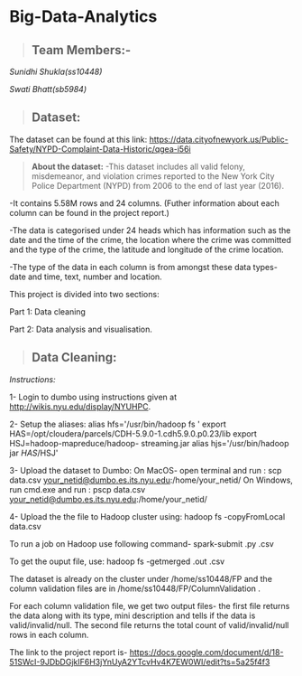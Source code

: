 # **Big-Data-Analytics** 

>## **Team Members:-**
  *Sunidhi Shukla(ss10448)*
  
   *Swati Bhatt(sb5984)*

>## **Dataset:**
The dataset can be found at this link: https://data.cityofnewyork.us/Public-Safety/NYPD-Complaint-Data-Historic/qgea-i56i

>**About the dataset:** 
-This dataset includes all valid felony, misdemeanor, and violation crimes reported to the New York City Police Department (NYPD) from 2006 to the end of last year (2016). 

-It contains 5.58M rows and 24 columns. (Futher information about each column can be found in the project report.)

-The data is categorised under 24 heads which has information such as the date and the time of the crime, the location where the crime was committed and the type of the crime, the latitude and longitude of the crime location.

-The type of the data in each column is from amongst these data types- date and time, text, number and location.


This project is divided into two sections:

Part 1: Data cleaning

Part 2: Data analysis and visualisation.


>## **Data Cleaning:**
*Instructions:*

1- Login to dumbo using instructions given at http://wikis.nyu.edu/display/NYUHPC.

2- Setup the aliases:
  alias hfs='/usr/bin/hadoop fs ' export HAS=/opt/cloudera/parcels/CDH-5.9.0-1.cdh5.9.0.p0.23/lib export HSJ=hadoop-mapreduce/hadoop-   streaming.jar  alias hjs='/usr/bin/hadoop jar $HAS/$HSJ'
  
3- Upload the dataset to Dumbo:
   On MacOS- open terminal and run : scp data.csv your_netid@dumbo.es.its.nyu.edu:/home/your_netid/
   On Windows, run cmd.exe and run : pscp data.csv your_netid@dumbo.es.its.nyu.edu:/home/your_netid/
   
4- Upload the the file to Hadoop cluster using: hadoop fs -copyFromLocal data.csv

To run a job on Hadoop use following command-
spark-submit <python-code>.py <dataset>.csv

To get the ouput file, use:
hadoop fs -getmerged <file-name>.out <file-name>.csv

The dataset is already on the cluster under /home/ss10448/FP and the column validation files are in /home/ss10448/FP/ColumnValidation .

For each column validation file, we get two output files- the first file returns the data along with its type, mini description and tells if the data is valid/invalid/null.
The second file returns the total count of valid/invalid/null rows in each column.

The link to the project report is- https://docs.google.com/document/d/18-51SWcI-9JDbDGjkIF6H3jYnUyA2YTcvHv4K7EW0WI/edit?ts=5a25f4f3 

